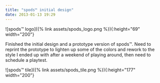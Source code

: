 ```yaml
---
title: "spods™ initial design"
date: 2013-01-13 19:29
---
```


![spods™ logo]({% link assets/spods_logo.png %}){:height="69" width="200"}

Finished the initial design and a prototype version of spods™.  Need to reprint the prototype to lighten up some of the colors and rework to the style I ended up with after a weekend of playing around, then need to schedule a playtest.

![spods™ tile]({% link assets/spods_tile.png %}){:height="177" width="200"}
